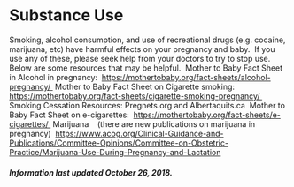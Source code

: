 <h1>Substance Use</h1>

Smoking, alcohol consumption, and use of recreational drugs (e.g. cocaine, marijuana, etc) have harmful effects on your pregnancy and baby.  If you use any of these, please seek help from your doctors to try to stop use.  Below are some resources that may be helpful. 
Mother to Baby Fact Sheet in Alcohol in pregnancy: 
https://mothertobaby.org/fact-sheets/alcohol-pregnancy/ 
Mother to Baby Fact Sheet on Cigarette smoking: 
https://mothertobaby.org/fact-sheets/cigarette-smoking-pregnancy/ 
Smoking Cessation Resources: Pregnets.org and Albertaquits.ca 
Mother to Baby Fact Sheet on e-cigarettes: 
https://mothertobaby.org/fact-sheets/e-cigarettes/ 
Marijuana   
(there are new publications on marijuana in pregnancy) 
https://www.acog.org/Clinical-Guidance-and-Publications/Committee-Opinions/Committee-on-Obstetric-Practice/Marijuana-Use-During-Pregnancy-and-Lactation

<h5>Information last updated October 26, 2018.</h5>
